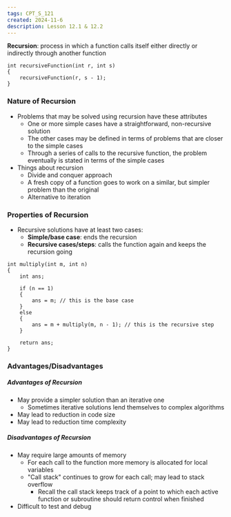 ```yaml
---
tags: CPT_S_121
created: 2024-11-6
description: Lesson 12.1 & 12.2
---
```


**Recursion**: process in which a function calls itself either directly or indirectly through another function

```
int recursiveFunction(int r, int s)
{
	recursiveFunction(r, s - 1);
}
```

### Nature of Recursion

- Problems that may be solved using recursion have these attributes
	- One or more simple cases have a straightforward, non-recursive solution
	- The other cases may be defined in terms of problems that are closer to the simple cases
	- Through a series of calls to the recursive function, the problem eventually is stated in terms of the simple cases
- Things about recursion
	- Divide and conquer approach
	- A fresh copy of a function goes to work on a similar, but simpler problem than the original
	- Alternative to iteration

### Properties of Recursion

- Recursive solutions have at least two cases:
	- **Simple/base case**: ends the recursion
	- **Recursive cases/steps**: calls the function again and keeps the recursion going

```
int multiply(int m, int n)
{
	int ans;

	if (n == 1)
	{
		ans = m; // this is the base case
	}
	else
	{
		ans = m + multiply(m, n - 1); // this is the recursive step
	}

	return ans;
}
```

### Advantages/Disadvantages

##### Advantages of Recursion

- May provide a simpler solution than an iterative one
	- Sometimes iterative solutions lend themselves to complex algorithms
- May lead to reduction in code size
- May lead to reduction time complexity

##### Disadvantages of Recursion

- May require large amounts of memory
	- For each call to the function more memory is allocated for local variables
	- "Call stack" continues to grow for each call; may lead to stack overflow
		- Recall the call stack keeps track of a point to which each active function or subroutine should return control when finished
- Difficult to test and debug